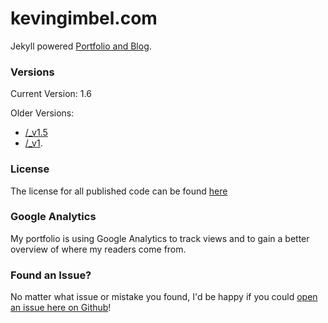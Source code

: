# kevingimbel.com
Jekyll powered [Portfolio and Blog](http://kevingimbel.com). 

### Versions
Current Version: 1.6

Older Versions:
- [/_v1.5](https://github.com/kevingimbel/kevingimbel.github.io/tree/v1.5)
- [/_v1](https://github.com/kevingimbel/kevingimbel.github.io/tree/v1).

### License
The license for all published code can be found [here](http://kevingimbel.com/license)

### Google Analytics
My portfolio is using Google Analytics to track views and to gain a better overview of where my readers come from. 

### Found an Issue?
No matter what issue or mistake you found, I'd be happy if you could [open an issue here on Github](https://github.com/kevingimbel/kevingimbel.github.io/issues)! 